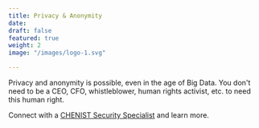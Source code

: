 ```yaml
---
title: Privacy & Anonymity
date: 
draft: false
featured: true
weight: 2
image: "/images/logo-1.svg"

---
```

Privacy and anonymity is possible, even in the age of Big Data. You don't need to be a CEO, CFO, whistleblower, human rights activist, etc. to need this human right.

Connect with a [CHENIST Security Specialist](https://chen.ist/contact "Contact") and learn more. 
